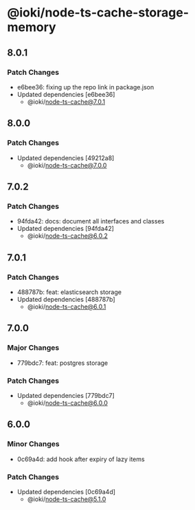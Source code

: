 # @ioki/node-ts-cache-storage-memory

## 8.0.1

### Patch Changes

- e6bee36: fixing up the repo link in package.json
- Updated dependencies [e6bee36]
  - @ioki/node-ts-cache@7.0.1

## 8.0.0

### Patch Changes

- Updated dependencies [49212a8]
  - @ioki/node-ts-cache@7.0.0

## 7.0.2

### Patch Changes

- 94fda42: docs: document all interfaces and classes
- Updated dependencies [94fda42]
  - @ioki/node-ts-cache@6.0.2

## 7.0.1

### Patch Changes

- 488787b: feat: elasticsearch storage
- Updated dependencies [488787b]
  - @ioki/node-ts-cache@6.0.1

## 7.0.0

### Major Changes

- 779bdc7: feat: postgres storage

### Patch Changes

- Updated dependencies [779bdc7]
  - @ioki/node-ts-cache@6.0.0

## 6.0.0

### Minor Changes

- 0c69a4d: add hook after expiry of lazy items

### Patch Changes

- Updated dependencies [0c69a4d]
  - @ioki/node-ts-cache@5.1.0
